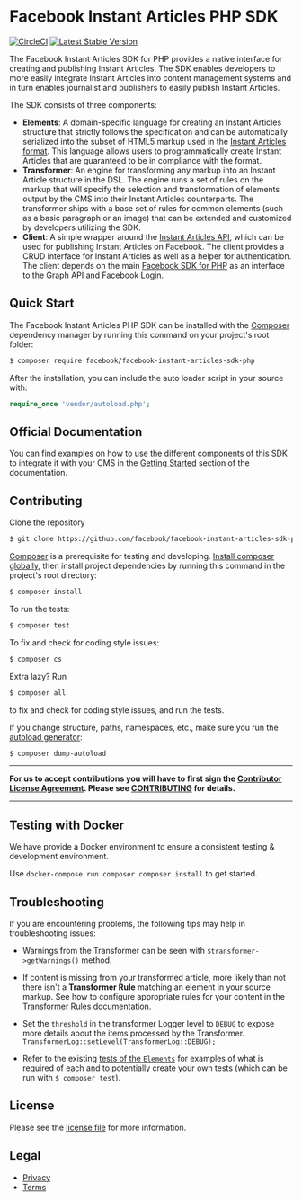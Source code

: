 # Facebook Instant Articles PHP SDK #

[![CircleCI](https://circleci.com/gh/facebook/facebook-instant-articles-sdk-php.svg?style=shield)](https://circleci.com/gh/facebook/facebook-instant-articles-sdk-php)
[![Latest Stable Version](https://poser.pugx.org/facebook/facebook-instant-articles-sdk-php/v/stable)](https://packagist.org/packages/facebook/facebook-instant-articles-sdk-php)

The Facebook Instant Articles SDK for PHP provides a native interface for creating and publishing Instant Articles. The SDK enables developers to more easily integrate Instant Articles into content management systems and in turn enables journalist and publishers to easily publish Instant Articles.

The SDK consists of three components:
- **Elements**: A domain-specific language for creating an Instant Articles structure that strictly follows the specification and can be automatically serialized into the subset of HTML5 markup used in the [Instant Articles format](https://developers.facebook.com/docs/instant-articles/reference). This language allows users to programmatically create Instant Articles that are guaranteed to be in compliance with the format.
- **Transformer**: An engine for transforming any markup into an Instant Article structure in the DSL. The engine runs a set of rules on the markup that will specify the selection and transformation of elements output by the CMS into their Instant Articles counterparts. The transformer ships with a base set of rules for common elements (such as a basic paragraph or an image) that can be extended and customized by developers utilizing the SDK.
- **Client**: A simple wrapper around the [Instant Articles API](https://developers.facebook.com/docs/instant-articles/api), which can be used for publishing Instant Articles on Facebook. The client provides a CRUD interface for Instant Articles as well as a helper for authentication. The client depends on the main [Facebook SDK for PHP](https://github.com/facebook/facebook-php-sdk-v4) as an interface to the Graph API and Facebook Login.

## Quick Start

The Facebook Instant Articles PHP SDK can be installed with the [Composer](https://getcomposer.org/) dependency manager by running this command on your project's root folder:

```sh
$ composer require facebook/facebook-instant-articles-sdk-php
```

After the installation, you can include the auto loader script in your source with:

```PHP
require_once 'vendor/autoload.php';
```

## Official Documentation
You can find examples on how to use the different components of this SDK to integrate it with your CMS in the [Getting Started](https://developers.facebook.com/docs/instant-articles/sdk/#getting-started) section of the documentation.

## Contributing

Clone the repository
```sh
$ git clone https://github.com/facebook/facebook-instant-articles-sdk-php.git
```

[Composer](https://getcomposer.org/) is a prerequisite for testing and developing. [Install composer globally](https://getcomposer.org/doc/00-intro.md#globally), then install project dependencies by running this command in the project's root directory:

```sh
$ composer install
```

To run the tests:

```sh
$ composer test
```

To fix and check for coding style issues:

```sh
$ composer cs
```

Extra lazy? Run

```sh
$ composer all
```

to fix and check for coding style issues, and run the tests.

If you change structure, paths, namespaces, etc., make sure you run the [autoload generator](https://getcomposer.org/doc/03-cli.md#dump-autoload):
```sh
$ composer dump-autoload
```

___
**For us to accept contributions you will have to first sign the [Contributor License Agreement](https://code.facebook.com/cla). Please see [CONTRIBUTING](https://github.com/facebook/facebook-instant-articles-sdk-php/blob/master/CONTRIBUTING.md) for details.**
___
## Testing with Docker

We have provide a Docker environment to ensure a consistent testing & development environment.

Use `docker-compose run composer composer install` to get started.

## Troubleshooting

If you are encountering problems, the following tips may help in troubleshooting issues:

- Warnings from the Transformer can be seen with `$transformer->getWarnings()` method.

- If content is missing from your transformed article, more likely than not there isn't a **Transformer Rule** matching an element in your source markup. See how to configure appropriate rules for your content in the [Transformer Rules documentation](https://developers.facebook.com/docs/instant-articles/sdk/transformer-rules).

- Set the `threshold` in the transformer Logger level to `DEBUG` to expose more details about the items processed by the Transformer. `TransformerLog::setLevel(TransformerLog::DEBUG);`

- Refer to the existing [tests of the `Elements`](https://github.com/facebook/facebook-instant-articles-sdk-php/tree/master/tests/Facebook/InstantArticles/Elements) for examples of what is required of each and to potentially create your own tests (which can be run with `$ composer test`).

## License

Please see the [license file](https://github.com/facebook/facebook-instant-articles-sdk-php/blob/master/LICENSE) for more information.

## Legal

* [Privacy](https://opensource.facebook.com/legal/privacy/)
* [Terms](https://opensource.facebook.com/legal/terms/)

